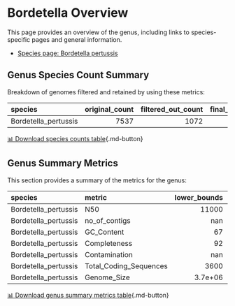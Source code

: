 # Bordetella Overview
This page provides an overview of the genus, including links to species-specific pages and general information.

- [Species page: Bordetella pertussis](Bordetella_pertussis/index.md)
## Genus Species Count Summary
Breakdown of genomes filtered and retained by using these metrics:

| species              |   original_count |   filtered_out_count |   final_count |
|:---------------------|-----------------:|---------------------:|--------------:|
| Bordetella_pertussis |             7537 |                 1072 |          6465 |


[📊 Download species counts table](species_counts.csv){.md-button}
## Genus Summary Metrics
This section provides a summary of the metrics for the genus:

| species              | metric                 |   lower_bounds |   upper_bounds |
|:---------------------|:-----------------------|---------------:|---------------:|
| Bordetella_pertussis | N50                    |    11000       |      nan       |
| Bordetella_pertussis | no_of_contigs          |      nan       |      550       |
| Bordetella_pertussis | GC_Content             |       67       |       68       |
| Bordetella_pertussis | Completeness           |       92       |      nan       |
| Bordetella_pertussis | Contamination          |      nan       |        8       |
| Bordetella_pertussis | Total_Coding_Sequences |     3600       |     4300       |
| Bordetella_pertussis | Genome_Size            |        3.7e+06 |        4.4e+06 |


[📊 Download genus summary metrics table](genus_summary_metrics.csv){.md-button}
